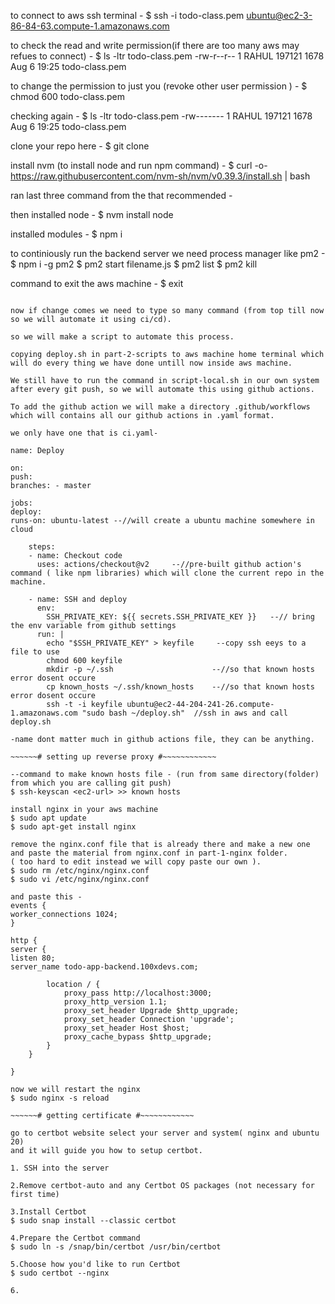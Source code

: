 to connect to aws ssh terminal -
$ ssh -i todo-class.pem ubuntu@ec2-3-86-84-63.compute-1.amazonaws.com

to check the read and write permission(if there are too many aws may refues to connect) -
$ ls -ltr todo-class.pem
-rw-r--r-- 1 RAHUL 197121 1678 Aug 6 19:25 todo-class.pem

to change the permission to just you (revoke other user permission ) -
$ chmod 600 todo-class.pem

checking again -
$ ls -ltr todo-class.pem
-rw------- 1 RAHUL 197121 1678 Aug 6 19:25 todo-class.pem

clone your repo here -
$ git clone <Your Repo>

install nvm (to install node and run npm command) -
$ curl -o- https://raw.githubusercontent.com/nvm-sh/nvm/v0.39.3/install.sh | bash

ran last three command from the that recommended -

then installed node -
$ nvm install node

installed modules -
$ npm i

to continiously run the backend server we need process manager like pm2 -
$ npm i -g pm2
$ pm2 start filename.js
$ pm2 list
$ pm2 kill

command to exit the aws machine -
$ exit

```# adding CI/CD #~~~~~~~~~~~~

now if change comes we need to type so many command (from top till now so we will automate it using ci/cd).

so we will make a script to automate this process.

copying deploy.sh in part-2-scripts to aws machine home terminal which will do every thing we have done untill now inside aws machine.

We still have to run the command in script-local.sh in our own system after every git push, so we will automate this using github actions.

To add the github action we will make a directory .github/workflows which will contains all our github actions in .yaml format.

we only have one that is ci.yaml-

name: Deploy

on:
push:
branches: - master

jobs:
deploy:
runs-on: ubuntu-latest --//will create a ubuntu machine somewhere in cloud

    steps:
    - name: Checkout code
      uses: actions/checkout@v2     --//pre-built github action's command ( like npm libraries) which will clone the current repo in the machine.

    - name: SSH and deploy
      env:
        SSH_PRIVATE_KEY: ${{ secrets.SSH_PRIVATE_KEY }}   --// bring the env variable from github settings
      run: |
        echo "$SSH_PRIVATE_KEY" > keyfile     --copy ssh eeys to a file to use
        chmod 600 keyfile
        mkdir -p ~/.ssh                      --//so that known hosts error dosent occure
        cp known_hosts ~/.ssh/known_hosts    --//so that known hosts error dosent occure
        ssh -t -i keyfile ubuntu@ec2-44-204-241-26.compute-1.amazonaws.com "sudo bash ~/deploy.sh"  //ssh in aws and call deploy.sh

-name dont matter much in github actions file, they can be anything.

~~~~~~# setting up reverse proxy #~~~~~~~~~~~~

--command to make known hosts file - (run from same directory(folder) from which you are calling git push)
$ ssh-keyscan <ec2-url> >> known hosts

install nginx in your aws machine
$ sudo apt update
$ sudo apt-get install nginx

remove the nginx.conf file that is already there and make a new one and paste the material from nginx.conf in part-1-nginx folder.
( too hard to edit instead we will copy paste our own ).
$ sudo rm /etc/nginx/nginx.conf
$ sudo vi /etc/nginx/nginx.conf

and paste this -
events {
worker_connections 1024;
}

http {
server {
listen 80;
server_name todo-app-backend.100xdevs.com;

        location / {
            proxy_pass http://localhost:3000;
            proxy_http_version 1.1;
            proxy_set_header Upgrade $http_upgrade;
            proxy_set_header Connection 'upgrade';
            proxy_set_header Host $host;
            proxy_cache_bypass $http_upgrade;
        }
    }

}

now we will restart the nginx
$ sudo nginx -s reload

~~~~~~# getting certificate #~~~~~~~~~~~~

go to certbot website select your server and system( nginx and ubuntu 20)
and it will guide you how to setup certbot.

1. SSH into the server

2.Remove certbot-auto and any Certbot OS packages (not necessary for first time)

3.Install Certbot
$ sudo snap install --classic certbot

4.Prepare the Certbot command
$ sudo ln -s /snap/bin/certbot /usr/bin/certbot

5.Choose how you'd like to run Certbot
$ sudo certbot --nginx

6.
```
